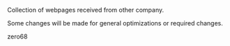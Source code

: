 Collection of webpages received from other company.

Some changes will be made for general optimizations or required changes.

zero68
